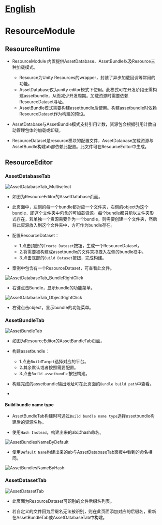 # [English](RESOURCE_EDITOR_EN.md) 

# ResourceModule

## ResourceRuntime

* ResourceModule 内置提供AssetDatabase、AssetBundle以及Resource三种加载模式。
    * Resource为Unity Resources的wrapper，封装了异步加载回调等常用的功能。
    * AssetDatabase仅为unity editor模式下使用。此模式可在开发阶段无需构建assetbundle，从而减少开发周期。加载资源时需要依赖ResourceDataset寻址。
    * AssetBundle模式需要构建assetbundle后使用。构建assetbundle时依赖ResourceDataset作为构建的预设。
  
* AssetDatabase与AssetBundle模式支持引用计数，资源包会根据引用计数自动管理包体的加载或卸载。
  
* ResourceDataset是resource模块的配置文件，AssetDatabase加载资源与AssetBundle构建ab都依赖此配置。此文件可在ResourceEditor中生成。
  
## ResourceEditor

### AssetDatabaseTab
![AssetDatabaseTab_Multiselect](Images/ResourceEditor/AssetDatabaseTab_Multiselect.png)

* 如图为ResourceEditor的AssetDatabase页面。
  
* 此页面中，左侧的每一个bundle都对应一个文件夹，右侧的object为这个bundle，即这个文件夹中包含的可加载资源。每个bundle都只能以文件夹形式存在，若单独一个资源需要作为一个bundle，则需要创建一个文件夹，然后将此资源放入到这个文件夹中，方可作为bundle存在。
  
* 配置ResourceDataset：
    * 1.点击顶部的`Create Dataset`按钮，生成一个ResourceDataset。
    * 2.将需要被构建成assetbundle的文件夹拖拽入左侧的bundle框中。
    * 3.点击底部的`Build Dataset`按钮，完成构建。

* 案例中包含有一个ResourceDataset，可查看此文件。

![AssetDatabaseTab_BundleRightClick](Images/ResourceEditor/AssetDatabaseTab_BundleRightClick.png)

* 右键点击Bundle，显示bundle的功能菜单。

![AssetDatabaseTab_ObjectRightClick](Images/ResourceEditor/AssetDatabaseTab_ObjectRightClick.png)

* 右键点击object，显示bundle的功能菜单。

### AssetBundleTab
![AssetBundleTab](Images/ResourceEditor/AssetBundleTab.png)
* 如图为ResourceEditor的AssetBundleTab页面。
  
* 构建assetbundle：
    * 1.点击`BuildTarget`选择对应的平台。
    * 2.其余默认或者按照需要配置。
    * 3.点击`Build assetbundle`按钮构建。
  
* 构建完成的assetbundle输出地址可在此页面的`Bundle build path`中查看。
* 
#### Build bundle name type

* AssetBundleTab构建时可通过`Build bundle name type`选择assetbundle构建后的资源名称。
  
* 使用`Hash Instead`，构建出来的ab以hash命名。
  
![AssetBundlesNameByDefault](Images/ResourceEditor/AssetBundlesNameByDefault.png)

* 使用`Default Name`构建出来的ab与AssetDatabaseTab面板中看到的命名相同。

![AssetBundlesNameByHash](Images/ResourceEditor/AssetBundlesNameByHash.png)

### AssetDatasetTab
![AssetDatasetTab](Images/ResourceEditor/AssetDatasetTab.png)

* 此页面为ResourceDataset可识别的文件后缀名列表。
  
* 若自定义的文件因为后缀名无法被识别，则在此页面添加对应的后缀名，重新在AssetBundleTab或AssetDatabaseTab中构建。
